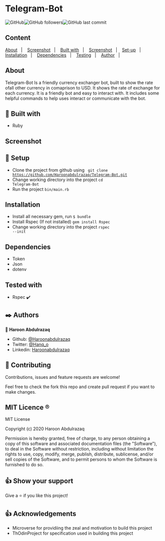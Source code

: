 # Telegram-Bot
  
![GitHub](https://img.shields.io/github/license/Haroonabdulrazaq/Telegram-Bot?logo=Github&style=for-the-badge)![GitHub followers](https://img.shields.io/github/followers/Haroonabdulrazaq?logo=Github&style=for-the-badge)![GitHub last commit](https://img.shields.io/github/last-commit/Haroonabdulrazaq/Telegram-Bot?color=%23e0f&logo=Github&style=for-the-badge)

## Content
<a href="#About">About</a>&nbsp;&nbsp;&nbsp;|&nbsp;&nbsp;&nbsp;
<a text-align="center" href="#Screenshot">Screenshot</a>&nbsp;&nbsp;&nbsp;|&nbsp;&nbsp;&nbsp;
<a href="#with">Built with</a>&nbsp;&nbsp;&nbsp;|&nbsp;&nbsp;&nbsp;
<a href="#Screenshot">Screenshot</a>&nbsp;&nbsp;&nbsp;|&nbsp;&nbsp;&nbsp;
<a href="#setup">Set-up</a>&nbsp;&nbsp;&nbsp;|&nbsp;&nbsp;&nbsp;
<a href="#Installation">Installation</a>&nbsp;&nbsp;&nbsp;|&nbsp;&nbsp;&nbsp;
<a href="#Dependencies">Dependencies</a>&nbsp;&nbsp;&nbsp;|&nbsp;&nbsp;&nbsp;
<a href="#Testing">Testing</a>&nbsp;&nbsp;&nbsp;|&nbsp;&nbsp;&nbsp;
<a href="#Author">Author</a>&nbsp;&nbsp;&nbsp;|&nbsp;&nbsp;&nbsp;
<a href="#licence"></a>

## About <a name = "About"></a>
Telegram-Bot Is a friendly currency exchanger bot, built to show the rate ofall other currency in comaprison to USD. It shows the rate of exchange for each currency. It is a friendly bot and easy to interact with. It includes some helpful commands to help uses interact or communicate with the bot.

## 🔧 Built with<a name = "with"></a>

- Ruby

## Screenshot <a name = "Screenshot"></a>

## 🔨 Setup    <a name = "setup"></a>
- Clone the project from github using
         <code> git clone https://github.com/Haroonabdulrazaq/Telegram-Bot.git</code>
- Change working directory into the project
            <code>cd Telegram-Bot</code>
- Run the project
            <code>bin/main.rb</code>

## Installation <a name = "Installation"></a>
- Install all necessary gem, run 
            <code>$ bundle</code>
- Install Rspec (If not installed)
            <code>gem install Rspec</code>
- Change working directory into the project
            <code>rspec --init</code>

## Dependencies <a name = "Dependencies"></a>
- Token
- Json
- dotenv

## Tested with <a name = "Testing"></a>
- Rspec :heavy_check_mark:

## ✒️ Authors <a name = "author"></a>

👤 **Haroon Abdulrazaq**

- Github: [@Haroonabdulrazaq](https://github.com/Haroonabdulrazaq)
- Twitter: [@Hanq_o](https://twitter.com/Hanq_o)
- Linkedin: [Haroonabdulrazaq](https://www.linkedin.com/in/haroon-abdulrazaq-817906100/)

## 🤝 Contributing

Contributions, issues and feature requests are welcome!

Feel free to check the fork this repo and create pull request if you want to make changes.

## MIT Licence <a name = "licence"></a>  :registered:

MIT License

Copyright (c) 2020 Haroon Abdulrazaq

Permission is hereby granted, free of charge, to any person obtaining a copy
of this software and associated documentation files (the "Software"), to deal
in the Software without restriction, including without limitation the rights
to use, copy, modify, merge, publish, distribute, sublicense, and/or sell
copies of the Software, and to permit persons to whom the Software is
furnished to do so.

## 👍 Show your support

Give a ⭐️ if you like this project!

## :thumbsup: Acknowledgements
- Microverse for providiing the zeal and motivation to build this project 
- ThOdinProject for specification used in building this project
 

